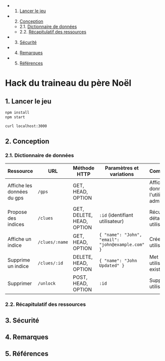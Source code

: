 <!-- vscode-markdown-toc -->
* 1. [Lancer le jeu](#Lancerlejeu)
* 2. [Conception](#Conception)
	* 2.1. [Dictionnaire de données](#Dictionnairededonnes)
	* 2.2. [Récapitulatif des ressources](#Rcapitulatifdesressources)
* 3. [Sécurité](#Scurit)
* 4. [Remarques](#Remarques)
* 5. [Références](#Rfrences)

<!-- vscode-markdown-toc-config
	numbering=true
	autoSave=true
	/vscode-markdown-toc-config -->
<!-- /vscode-markdown-toc -->
# Hack du traineau du père Noël

##  1. <a name='Lancerlejeu'></a>Lancer le jeu

~~~bash
npm install
npm start
~~~

~~~bash
curl localhost:3000
~~~

##  2. <a name='Conception'></a>Conception
###  2.1. <a name='Dictionnairededonnes'></a>Dictionnaire de données
| Ressource       | URL                  | Méthode HTTP | Paramètres et variations       | Commentaires                   |
|------------------|----------------------|--------------|---------------------------------|--------------------------------|
| Affiche les données du gps     | `/gps`        | GET, HEAD, OPTION           |              | Affiche les données si l'utilisateur est administrateur |
| Propose des indices      | `/clues`    | GET, DELETE, HEAD, OPTION          | `:id` (identifiant utilisateur)| Récupère les détails d'un utilisateur.   |
| Affiche un indice | `/clues/:name`        | GET, HEAD, OPTION         | `{ "name": "John", "email": "john@example.com" }` | Crée un nouvel utilisateur.    |
| Supprime un indice    | `/clues/:id`    | DELETE, HEAD, OPTION          | `{ "name": "John Updated" }`   | Met à jour un utilisateur existant. |
| Supprimer        | `/unlock`    | POST, HEAD, OPTION       | `:id`                          | Supprime un utilisateur.       |

###  2.2. <a name='Rcapitulatifdesressources'></a>Récapitulatif des ressources

##  3. <a name='Scurit'></a>Sécurité

##  4. <a name='Remarques'></a>Remarques

##  5. <a name='Rfrences'></a>Références